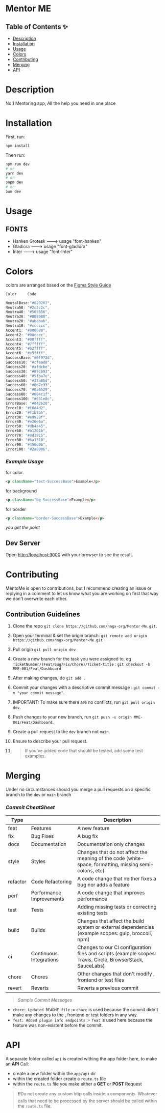 # Mentor ME

## Table of Contents ✨

- [Description](#description)
- [Installation](#installation)
- [Usage](#usage)
- [Colors](#colors)
- [Contributing](#contributing)
- [Merging](#merging)
- [API](#api)

# Description

No.1 Mentoring app, All the help you need in one place

# Installation

First, run:

```bash
npm install
```

Then run:

```bash
npm run dev
# or
yarn dev
# or
pnpm dev
# or
bun dev
```

# Usage

## FONTS

- Hanken Grotesk ---> usage "font-hanken"
- Gladiora ---> usage "font-gladiora"
- Inter ---> usage "font-Inter"

# Colors

colors are arranged based on the [Figma Style Guide](https://www.figma.com/file/GJJibKX5bbk6y5RvuPs8aF/Mentor-Me?type=design&node-id=1266-18028&mode=design&t=Ue0EW9TjbNDK1L1R-0)

```js
Color     Code

NeutalBase:"#020202",
Neutra50: "#2c2c2c",
Neutra40: "#565656",
Neutra30: "#808080",
Neutra20: "#ababab",
Neutra10: "#cccccc",
Accent1: "#008080",
Accent2: "#00cccc",
Accent3: "#00ffff",
Accent4: "#7fffff",
Accent5: "#b2ffff",
Accent6: "#e5ffff",
SuccessBase:"#0f973d",
Success10: "#cfead8",
Success20: "#afdcbe",
Success30: "#87cb93",
Success40: "#5fba7e",
Success50: "#37a85d",
Success60: "#0d7e33",
Success70: "#0a6529",
Success80: "#084c1f",
Success100: "#031e0c",
ErrorBase: "#d42620",
Error10: "#f6d4d2",
Error20: "#f1b7b5",
Error30: "#e9928f",
Error40: "#e26e6a",
Error50: "#db4a45",
Error60: "#b1201b",
Error70: "#8d1915",
Error80: "#6a1310",
Error90: "#450d0b",
Error100: "#2a0806",

```

### _Example Usage_

for color.

```html
<p className="text-SuccessBase">Example</p>
```

for background

```html
<p className="bg-SuccessBase">Example</p>
```

for border

```html
<p className="border-SuccessBase">Example</p>
```

_you get the point_

## Dev Server

Open [http://localhost:3000](http://localhost:3000) with your browser to see the result.

# Contributing

MentoMe is open to contributions, but I recommend creating an issue or replying in a comment to let us know what you are working on first that way we don't overwrite each other.

## Contribution Guidelines

1. Clone the repo `git clone https://github.com/hngx-org/Mentor-Me.git`.

2. Open your terminal & set the origin branch: `git remote add origin https://github.com/hngx-org/Mentor-Me.git`

3. Pull origin `git pull origin dev`

4. Create a new branch for the task you were assigned to, eg `TicketNumber/(Feat/Bug/Fix/Chore)/Ticket-title` : `git checkout -b MME-001/Feat/Dashboard`

5. After making changes, do `git add .`

6. Commit your changes with a descriptive commit message : `git commit -m "your commit message"`.

7. IMPORTANT: To make sure there are no conflicts, run `git pull origin dev`.

8. Push changes to your new branch, run `git push -u origin MME-001/Feat/Dashboard`.

9. Create a pull request to the `dev` branch not `main`.

10. Ensure to describe your pull request.

11. > If you've added code that should be tested, add some test examples.

# Merging

Under no circumstances should you merge a pull requests on a specific branch to the `dev` or `main` branch

### _Commit CheatSheet_

| Type     |                          | Description                                                                                                 |
| -------- | ------------------------ | ----------------------------------------------------------------------------------------------------------- |
| feat     | Features                 | A new feature                                                                                               |
| fix      | Bug Fixes                | A bug fix                                                                                                   |
| docs     | Documentation            | Documentation only changes                                                                                  |
| style    | Styles                   | Changes that do not affect the meaning of the code (white-space, formatting, missing semi-colons, etc)      |
| refactor | Code Refactoring         | A code change that neither fixes a bug nor adds a feature                                                   |
| perf     | Performance Improvements | A code change that improves performance                                                                     |
| test     | Tests                    | Adding missing tests or correcting existing tests                                                           |
| build    | Builds                   | Changes that affect the build system or external dependencies (example scopes: gulp, broccoli, npm)         |
| ci       | Continuous Integrations  | Changes to our CI configuration files and scripts (example scopes: Travis, Circle, BrowserStack, SauceLabs) |
| chore    | Chores                   | Other changes that don't modify , frontend or test files                                                    |
| revert   | Reverts                  | Reverts a previous commit                                                                                   |

> _Sample Commit Messages_

- `chore: Updated README file` := `chore` is used because the commit didn't make any changes to the , frontend or test folders in any way.
- `feat: Added plugin info endpoints` := `feat` is used here because the feature was non-existent before the commit.

# API

A separate folder called `api` is created withing the app folder here, to make an **API** Call:

- create a new folder within the `app/api` dir
- within the created folder create a `route.ts` file
- within the `route.ts` file you make either a **GET** or **POST** Request

> ❗❗Do not create any custom http calls inside a components. Whatever calls that need to be processed by the server should be called within the `route.ts` file.
